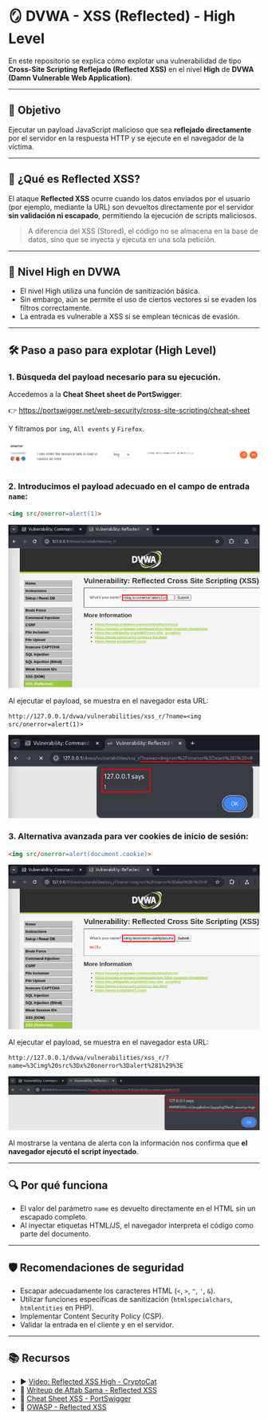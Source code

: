# 🪞 DVWA - XSS (Reflected) - High Level

En este repositorio se explica cómo explotar una vulnerabilidad de tipo **Cross-Site Scripting Reflejado (Reflected XSS)** en el nivel **High** de **DVWA (Damn Vulnerable Web Application)**.

---

## 🎯 Objetivo

Ejecutar un payload JavaScript malicioso que sea **reflejado directamente** por el servidor en la respuesta HTTP y se ejecute en el navegador de la víctima.

---

## 🧠 ¿Qué es Reflected XSS?

El ataque **Reflected XSS** ocurre cuando los datos enviados por el usuario (por ejemplo, mediante la URL) son devueltos directamente por el servidor **sin validación ni escapado**, permitiendo la ejecución de scripts maliciosos.

> A diferencia del XSS (Stored), el código no se almacena en la base de datos, sino que se inyecta y ejecuta en una sola petición.

---

## 🔐 Nivel High en DVWA

- El nivel High utiliza una función de sanitización básica.
- Sin embargo, aún se permite el uso de ciertos vectores si se evaden los filtros correctamente.
- La entrada es vulnerable a XSS si se emplean técnicas de evasión.

---

## 🛠 Paso a paso para explotar (High Level)

### 1. Búsqueda del payload necesario para su ejecución.

Accedemos a la **Cheat Sheet sheet de PortSwigger**: 

👉 https://portswigger.net/web-security/cross-site-scripting/cheat-sheet 

Y filtramos por `img`, `All events` y `Firefox`.

![CheatSheet](assets/XSSR_CheatSheet.png) 

### 2. Introducimos el payload adecuado en el campo de entrada `name`:

```html
<img src/onerror=alert(1)>
```
![Comando1](assets/XSSR_Comando1.png) 

Al ejecutar el payload, se muestra en el navegador esta URL:
```
http://127.0.0.1/dvwa/vulnerabilities/xss_r/?name=<img src/onerror=alert(1)>
```
![Resultado1](assets/XSSR_Resultado1.png) 

### 3. Alternativa avanzada para ver cookies de inicio de sesión:

```html
<img src/onerror=alert(document.cookie)>
```
![Comando2](assets/XSSR_Comando2.png) 

Al ejecutar el payload, se muestra en el navegador esta URL:
```
http://127.0.0.1/dvwa/vulnerabilities/xss_r/?name=%3Cimg%20src%3Dx%20onerror%3Dalert%281%29%3E
```
![Resultado2](assets/XSSR_Resultado2.png) 

Al mostrarse la ventana de alerta con la información nos confirma que **el navegador ejecutó el script inyectado**.

---

## 🔍 Por qué funciona

- El valor del parámetro `name` es devuelto directamente en el HTML sin un escapado completo.
- Al inyectar etiquetas HTML/JS, el navegador interpreta el código como parte del documento.

---

## 🛡️ Recomendaciones de seguridad

- Escapar adecuadamente los caracteres HTML (`<`, `>`, `"`, `'`, `&`).
- Utilizar funciones específicas de sanitización (`htmlspecialchars`, `htmlentities` en PHP).
- Implementar Content Security Policy (CSP).
- Validar la entrada en el cliente y en el servidor.

---

## 📚 Recursos

- ▶️ [Vídeo: Reflected XSS High - CryptoCat](https://www.youtube.com/watch?v=qHHADT52L5s&list=PLHUKi1UlEgOJLPSFZaFKMoexpM6qhOb4Q&index=12)
- 📝 [Writeup de Aftab Sama - Reflected XSS](https://aftabsama.com/writeups/dvwa/reflected-cross-site-scripting-xss/)
- 🧾 [Cheat Sheet XSS - PortSwigger](https://portswigger.net/web-security/cross-site-scripting/cheat-sheet)
- 📖 [OWASP - Reflected XSS](https://owasp.org/www-community/attacks/xss/)
